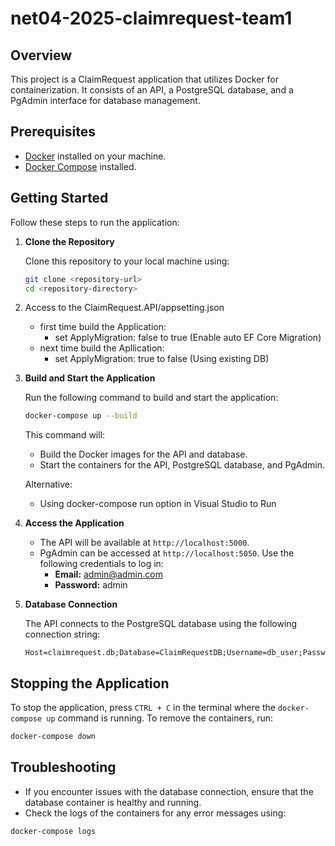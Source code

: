 # net04-2025-claimrequest-team1

## Overview

This project is a ClaimRequest application that utilizes Docker for containerization. It consists of an API, a PostgreSQL database, and a PgAdmin interface for database management.

## Prerequisites

- [Docker](https://www.docker.com/get-started) installed on your machine.
- [Docker Compose](https://docs.docker.com/compose/install/) installed.

## Getting Started

Follow these steps to run the application:

1. **Clone the Repository**

   Clone this repository to your local machine using:

   ```bash
   git clone <repository-url>
   cd <repository-directory>
   ```

2. Access to the ClaimRequest.API/appsetting.json
    - first time build the Application:
        - set ApplyMigration: false to true (Enable auto EF Core Migration)
    - next time build the Apllication:
        - set ApplyMigration: true to false (Using existing DB)

3. **Build and Start the Application**

   Run the following command to build and start the application:

   ```bash
   docker-compose up --build
   ```

   This command will:
   - Build the Docker images for the API and database.
   - Start the containers for the API, PostgreSQL database, and PgAdmin.

   Alternative:
   - Using docker-compose run option in Visual Studio to Run 

4. **Access the Application**

   - The API will be available at `http://localhost:5000`.
   - PgAdmin can be accessed at `http://localhost:5050`. Use the following credentials to log in:
     - **Email:** admin@admin.com
     - **Password:** admin

5. **Database Connection**

   The API connects to the PostgreSQL database using the following connection string:

   ```
   Host=claimrequest.db;Database=ClaimRequestDB;Username=db_user;Password=Iloveyou3000!;Port=5432
   ```

## Stopping the Application

To stop the application, press `CTRL + C` in the terminal where the `docker-compose up` command is running. To remove the containers, run:

```bash
docker-compose down
```

## Troubleshooting

- If you encounter issues with the database connection, ensure that the database container is healthy and running.
- Check the logs of the containers for any error messages using:

```bash
docker-compose logs
```

